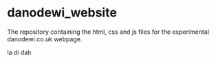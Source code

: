 # danodewi_website
The repository containing the html, css and js files for the experimental danodewi.co.uk webpage.

la di dah
